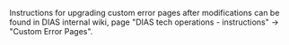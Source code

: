 Instructions for upgrading custom error pages after modifications can
be found in DIAS internal wiki, page "DIAS tech operations -
instructions" → "Custom Error Pages".